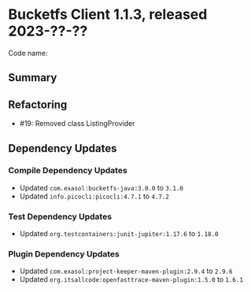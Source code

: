 # Bucketfs Client 1.1.3, released 2023-??-??

Code name:

## Summary

## Refactoring

* #19: Removed class ListingProvider

## Dependency Updates

### Compile Dependency Updates

* Updated `com.exasol:bucketfs-java:3.0.0` to `3.1.0`
* Updated `info.picocli:picocli:4.7.1` to `4.7.2`

### Test Dependency Updates

* Updated `org.testcontainers:junit-jupiter:1.17.6` to `1.18.0`

### Plugin Dependency Updates

* Updated `com.exasol:project-keeper-maven-plugin:2.9.4` to `2.9.6`
* Updated `org.itsallcode:openfasttrace-maven-plugin:1.5.0` to `1.6.1`
